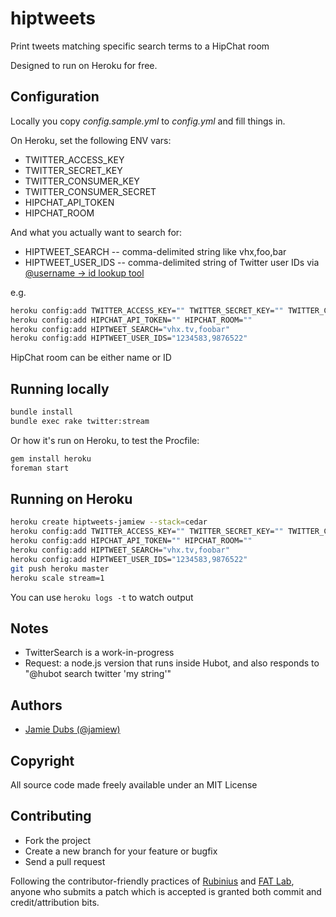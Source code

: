 hiptweets
=========

Print tweets matching specific search terms to a HipChat room

Designed to run on Heroku for free.


Configuration
-------------

Locally you copy *config.sample.yml* to *config.yml* and fill things in.

On Heroku, set the following ENV vars:

* TWITTER_ACCESS_KEY
* TWITTER_SECRET_KEY
* TWITTER_CONSUMER_KEY
* TWITTER_CONSUMER_SECRET
* HIPCHAT_API_TOKEN
* HIPCHAT_ROOM

And what you actually want to search for:

* HIPTWEET_SEARCH -- comma-delimited string like vhx,foo,bar
* HIPTWEET_USER_IDS -- comma-delimited string of Twitter user IDs via [@username -> id lookup tool](http://id.twidder.info/)


e.g.

```bash
heroku config:add TWITTER_ACCESS_KEY="" TWITTER_SECRET_KEY="" TWITTER_CONSUMER_KEY="" TWITTER_CONSUMER_SECRET=""
heroku config:add HIPCHAT_API_TOKEN="" HIPCHAT_ROOM=""
heroku config:add HIPTWEET_SEARCH="vhx.tv,foobar"
heroku config:add HIPTWEET_USER_IDS="1234583,9876522"
```

HipChat room can be either name or ID

Running locally
---------------

```sh
bundle install
bundle exec rake twitter:stream
```

Or how it's run on Heroku, to test the Procfile:

```sh
gem install heroku
foreman start
```

Running on Heroku
----------------

```sh
heroku create hiptweets-jamiew --stack=cedar
heroku config:add TWITTER_ACCESS_KEY="" TWITTER_SECRET_KEY="" TWITTER_CONSUMER_KEY="" TWITTER_CONSUMER_SECRET=""
heroku config:add HIPCHAT_API_TOKEN="" HIPCHAT_ROOM=""
heroku config:add HIPTWEET_SEARCH="vhx.tv,foobar"
heroku config:add HIPTWEET_USER_IDS="1234583,9876522"
git push heroku master
heroku scale stream=1
```

You can use `heroku logs -t` to watch output



Notes
-----

* TwitterSearch is a work-in-progress
* Request: a node.js version that runs inside Hubot, and also responds to "@hubot search twitter 'my string'"

Authors
-------

* [Jamie Dubs (@jamiew)](https://github.com/jamiew)

Copyright
---------

All source code made freely available under an MIT License

Contributing
------------

* Fork the project
* Create a new branch for your feature or bugfix
* Send a pull request

Following the contributor-friendly practices of [Rubinius](http://www.programblings.com/2008/04/15/rubinius-for-the-layman-part-2-how-rubinius-is-friendly/)
and [FAT Lab](http://fffff.at),
anyone who submits a patch which is accepted is granted both commit and credit/attribution bits.




